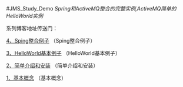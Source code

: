 #JMS_Study_Demo
 _Spring和ActiveMQ整合的完整实例,ActiveMQ简单的HelloWorld实例_  

系列博客地址传送门：

[4、Sping整合例子](http://http://my.oschina.net/zhengweishan/blog/729521) （Sping整合例子）

[3、HelloWorld基本例子](http://my.oschina.net/zhengweishan/blog/718273) （HelloWorld基本例子）

[2、简单介绍和安装](http://my.oschina.net/zhengweishan/blog/715403) （简单介绍和安装）

[1、基本概念](http://my.oschina.net/zhengweishan/blog/714986) （基本概念）
